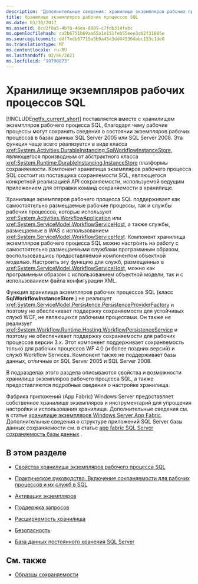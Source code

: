 ```yaml
---
description: 'Дополнительные сведения: хранилище экземпляров рабочих процессов SQL'
title: Хранилище экземпляров рабочих процессов SQL
ms.date: 03/30/2017
ms.assetid: 8cd2f8a5-4bf8-46ea-8909-c7fdb314fabc
ms.openlocfilehash: ca2b6751b69aa65a1e151feb55eee3a62f31895e
ms.sourcegitcommit: ddf7edb67715a5b9a45e3dd44536dabc153c1de0
ms.translationtype: MT
ms.contentlocale: ru-RU
ms.lasthandoff: 02/06/2021
ms.locfileid: "99798073"
---
```

# <a name="sql-workflow-instance-store"></a>Хранилище экземпляров рабочих процессов SQL

[!INCLUDE[netfx_current_short](../../../includes/netfx-current-short-md.md)] поставляется вместе с хранилищем экземпляров рабочего процесса SQL, благодаря чему рабочие процессы могут сохранять сведения о состоянии экземпляров рабочих процессов в базах данных SQL Server 2005 или SQL Server 2008. Эта функция чаще всего реализуется в виде класса <xref:System.Activities.DurableInstancing.SqlWorkflowInstanceStore>, являющегося производным от абстрактного класса <xref:System.Runtime.DurableInstancing.InstanceStore> платформы сохраняемости. Компонент хранилища экземпляров рабочего процесса SQL состоит из поставщика сохраняемости SQL, являющегося конкретной реализацией API сохраняемости, используемой ведущим приложением для отправки команд сохраняемости в хранилище.  
  
 Хранилище экземпляров рабочего процесса SQL поддерживает как самостоятельно размещаемые рабочие процессы, так и службы рабочих процессов, которые используют <xref:System.Activities.WorkflowApplication> или <xref:System.ServiceModel.WorkflowServiceHost>, а также службы, размещаемые в WAS с использованием <xref:System.ServiceModel.WorkflowServiceHost>. Компонент хранилища экземпляров рабочего процесса SQL можно настроить на работу с самостоятельно размещаемыми службами программным образом, воспользовавшись предоставляемой компонентом объектной моделью. Настроить эту функцию для служб, размещенных в <xref:System.ServiceModel.WorkflowServiceHost>, можно как программным образом с использованием объектной модели, так и с использованием файла конфигурации XML.  
  
 Функция хранилища экземпляров рабочих процессов SQL (класс **SqlWorkflowInstanceStore** ) не реализует <xref:System.ServiceModel.Persistence.PersistenceProviderFactory> и поэтому не обеспечивает поддержку сохраняемости для устойчивых служб WCF, не являющихся рабочими процессами. Он также не реализует <xref:System.Workflow.Runtime.Hosting.WorkflowPersistenceService> и поэтому не обеспечивает поддержку сохраняемости для рабочих процессов версии 3.x. Этот компонент поддерживает сохраняемость только для рабочих процессов WF 4.0 (и более поздних версий) и служб Workflow Services. Компонент также не поддерживает базы данных, отличные от SQL Server 2005 и SQL Server 2008.  
  
 В подразделах этого раздела описываются свойства и возможности хранилища экземпляров рабочего процесса SQL, а также предоставляются подробные сведения о настройке хранилища.  
  
 Фабрика приложений (App Fabric) Windows Server предоставляет собственное хранилище экземпляров и инструментарий для упрощения настройки и использования хранилища. Дополнительные сведения см. в статье [хранилище экземпляров Windows Server App Fabric](/previous-versions/appfabric/ff383417(v=azure.10)). Дополнительные сведения о структуре приложений SQL Server базы данных сохраняемости см. в статье [app fabric SQL Server сохраняемость базы данных](/previous-versions/appfabric/ee790819(v=azure.10)) .  
  
## <a name="in-this-section"></a>В этом разделе  
  
- [Свойства хранилища экземпляров рабочего процесса SQL](properties-of-sql-workflow-instance-store.md)  
  
- [Практическое руководство. Включение сохраняемости для рабочих процессов и их служб в SQL](how-to-enable-sql-persistence-for-workflows-and-workflow-services.md)  
  
- [Активация экземпляров](instance-activation.md)  
  
- [Поддержка запросов](support-for-queries.md)  
  
- [Расширяемость хранилища](store-extensibility.md)  
  
- [Безопасность](security.md)  
  
- [База данных постоянного хранения SQL Server](sql-server-persistence-database.md)  
  
## <a name="see-also"></a>См. также

- [Образцы сохраняемости](/previous-versions/dotnet/netframework-4.0/dd699769(v=vs.100))
